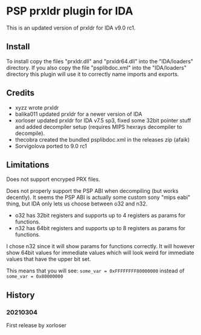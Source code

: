 # PSP prxldr plugin for IDA

This is an updated version of prxldr for IDA v9.0 rc1.


## Install
To install copy the files "prxldr.dll" and "prxldr64.dll" into the "IDA/loaders" directory.
If you also copy the file "psplibdoc.xml" into the "IDA/loaders" directory this plugin will use it to correctly name imports and exports.


## Credits
* xyzz wrote prxldr
* balika011 updated prxldr for a newer version of IDA
* xorloser updated prxldr for IDA v7.5 sp3, fixed some 32bit pointer stuff and added decompiler setup (requires MIPS hexrays decompiler to decompile).
* thecobra created the bundled psplibdoc.xml in the releases zip (afaik)
* Sorvigolova ported to 9.0 rc1

## Limitations
Does not support encryped PRX files.

Does not properly support the PSP ABI when decompiling (but works decently).
It seems the PSP ABI is actually some custom sony "mips eabi" thing,
but IDA only lets us choose between o32 and n32.
* o32 has 32bit registers and supports up to 4 registers as params for functions.
* n32 has 64bit registers and supports up to 8 registers as params for functions.

I chose n32 since it will show params for functions correctly.
It will however show 64bit values for immediate values which will look
weird for immediate values that have the upper bit set.

This means that you will see:
	```some_var = 0xFFFFFFFF80000000```
instead of
	```some_var = 0x80000000```


## History
### 20210304
First release by xorloser
